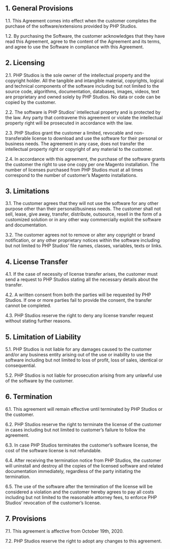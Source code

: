 ## 1. General Provisions

1.1. This Agreement comes into effect when the customer completes the purchase of the software/extensions provided by PHP Studios.

1.2. By purchasing the Software, the customer acknowledges that they have read this Agreement, agree to the content of the Agreement and its terms, and agree to use the Software in compliance with this Agreement.

## 2.	Licensing

2.1.	PHP Studios is the sole owner of the intellectual property and the copyright holder. All the tangible and intangible material, copyrights, logical and technical components of the software including but not limited to the source code, algorithms, documentation, databases, images, videos, text are proprietary and owned solely by PHP Studios. No data or code can be copied by the customer.

2.2.	The software is PHP Studios’ intellectual property and is protected by the law. Any party that contravene this agreement or violate the intellectual property right will be prosecuted in accordance with the law.

2.3.	PHP Studios grant the customer a limited, revocable and non-transferable license to download and use the software for their personal or business needs. The agreement in any case, does not transfer the intellectual property right or copyright of any material to the customer.

2.4.	In accordance with this agreement, the purchase of the software grants the customer the right to use one copy per one Magento installation. The number of licenses purchased from PHP Studios must at all times correspond to the number of customer’s Magento installations.

## 3.	Limitations
3.1.	The customer agrees that they will not use the software for any other purpose other than their personal/business needs. The customer shall not sell, lease, give away, transfer, distribute, outsource, resell in the form of a customized solution or in any other way commercially exploit the software and documentation.

3.2.	The customer agrees not to remove or alter any copyright or brand notification, or any other proprietary notices within the software including but not limited to PHP Studios’ file names, classes, variables, texts or links.

## 4.	License Transfer

4.1.	If the case of necessity of license transfer arises, the customer must send a request to PHP Studios stating all the necessary details about the transfer. 

4.2.	A written consent from both the parties will be requested by PHP Studios. If one or more parties fail to provide the consent, the transfer cannot be completed.

4.3.	PHP Studios reserve the right to deny any license transfer request without stating further reasons.

## 5.	Limitation of Liability

5.1.	PHP Studios is not liable for any damages caused to the customer and/or any business entity arising out of the use or inability to use the software including but not limited to loss of profit, loss of sales, identical or consequential.

5.2.	PHP Studios is not liable for prosecution arising from any unlawful use of the software by the customer.

## 6.	Termination

6.1.	This agreement will remain effective until terminated by PHP Studios or the customer.

6.2.	PHP Studios reserve the right to terminate the license of the customer in cases including but not limited to customer’s failure to follow the agreement.

6.3.	In case PHP Studios terminates the customer’s software license, the cost of the software license is not refundable.

6.4.	After receiving the termination notice from PHP Studios, the customer will uninstall and destroy all the copies of the licensed software and related documentation immediately, regardless of the party initiating the termination.

6.5.	The use of the software after the termination of the license will be considered a violation and the customer hereby agrees to pay all costs including but not limited to the reasonable attorney fees, to enforce PHP Studios’ revocation of the customer’s license.

## 7.	Provisions

7.1.	This agreement is affective from October 19th, 2020.

7.2.	PHP Studios reserve the right to adopt any changes to this agreement. 

